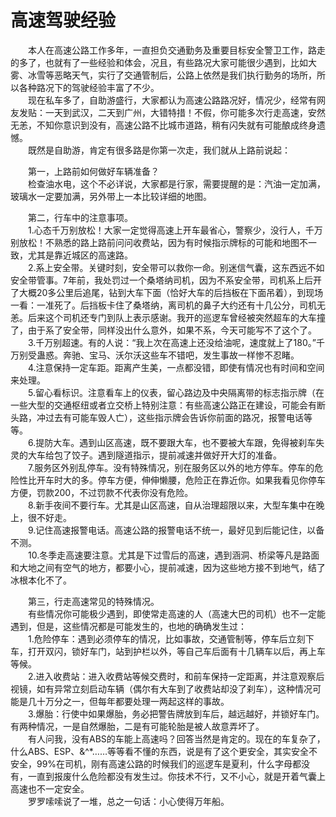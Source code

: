 # 高速驾驶经验  
&emsp;&emsp;本人在高速公路工作多年，一直担负交通勤务及重要目标安全警卫工作，路走的多了，也就有了一些经验和体会，况且，有些路况大家可能很少遇到，比如大雾、冰雪等恶略天气，实行了交通管制后，公路上依然是我们执行勤务的场所，所以各种路况下的驾驶经验丰富了不少。  
&emsp;&emsp;现在私车多了，自助游盛行，大家都认为高速公路路况好，情况少，经常有网友发贴：一天到武汉，二天到广州，大错特措！不假，你可能多次行走高速，安然无恙，不知你意识到没有，高速公路不比城市道路，稍有闪失就有可能酿成终身遗憾。  
&emsp;&emsp;既然是自助游，肯定有很多路是你第一次走，我们就从上路前说起：  

&emsp;&emsp;第一，上路前如何做好车辆准备？  
&emsp;&emsp;检查油水电，这个不必详说，大家都是行家，需要提醒的是：汽油一定加满，玻璃水一定要加满，另外带上一本比较详细的地图。  

&emsp;&emsp;第二，行车中的注意事项。  
&emsp;&emsp;1.心态千万别放松！大家一定觉得高速上开车最省心，警察少，没行人，千万别放松！不熟悉的路上路前问问收费站，因为有时候指示牌标的可能和地图不一致，尤其是靠近城区的高速路。  
&emsp;&emsp;2.系上安全带。关键时刻，安全带可以救你一命。别迷信气囊，这东西远不如安全带管事。7年前，我处罚过一个桑塔纳司机，因为不系安全带，司机系上后开了大概20多公里后追尾，钻到大车下面（恰好大车的后挡板在下面吊着），到现场一看：一准死了。后挡板卡住了桑塔纳，离司机的鼻子大约还有十几公分，司机无恙。后来这个司机还专门到队上表示感谢。我开的巡逻车曾经被突然超车的大车撞了，由于系了安全带，同样没出什么意外，如果不系，今天可能写不了这个了。  
&emsp;&emsp;3.千万别超速。有的人说：“我上次在高速上还没给油呢，速度就上了180。”千万别受蛊惑。奔驰、宝马、沃尔沃这些车不错吧，发生事故一样惨不忍睹。  
&emsp;&emsp;4.注意保持一定车距。距离产生美，一点都没错，即使有情况也有时间和空间来处理。  
&emsp;&emsp;5.留心看标识。注意看车上的仪表，留心路边及中央隔离带的标志指示牌（在一些大型的交通枢纽或者立交桥上特别注意：有些高速公路正在建设，可能会有断头路，冲过去有可能车毁人亡），这些指示牌会告诉你前面的路况，报警电话等等。  
&emsp;&emsp;6.提防大车。遇到山区高速，既不要跟大车，也不要被大车跟，免得被刹车失灵的大车给包了饺子。遇到隧道指示，提前减速并做好开大灯的准备。  
&emsp;&emsp;7.服务区外别乱停车。没有特殊情况，别在服务区以外的地方停车。停车的危险性比开车时大的多。停车方便，伸伸懒腰，危险正在靠近你。如果我看见你停车方便，罚款200，不过罚款不代表你没有危险。  
&emsp;&emsp;8.新手夜间不要行车。尤其是山区高速，自从治理超限以来，大型车集中在晚上，很不好走。  
&emsp;&emsp;9.记住高速报警电话。高速公路的报警电话不统一，最好见到后能记住，以备不测。  
&emsp;&emsp;10.冬季走高速要注意。尤其是下过雪后的高速，遇到涵洞、桥梁等凡是路面和大地之间有空气的地方，都要小心，提前减速，因为这些地方接不到地气，结了冰根本化不了。  

&emsp;&emsp;第三，行走高速常见的特殊情况。  
&emsp;&emsp;有些情况你可能极少遇到，即使常走高速的人（高速大巴的司机）也不一定能遇到，但是，这些情况都是可能发生的，也地的确确发生过：  
&emsp;&emsp;1.危险停车：遇到必须停车的情况，比如事故，交通管制等，停车后立刻下车，打开双闪，锁好车门，站到护栏以外，等自己车后面有十几辆车以后，再上车等候。  
&emsp;&emsp;2.进入收费站：进入收费站等候交费时，和前车保持一定距离，并注意观察后视镜，如有异常立刻启动车辆（偶尔有大车到了收费站却没了刹车），这种情况可能是几十万分之一，但每年都要处理一两起这样的事故。  
&emsp;&emsp;3.爆胎：行使中如果爆胎，务必把警告牌放到车后，越远越好，并锁好车门。有两种情况，一是自然爆胎，二是有可能轮胎是被人故意弄坏了。  
&emsp;&emsp;有人问我，没有ABS的车能上高速吗？回答当然是肯定的。现在的车复杂了，什么ABS、ESP、&^*……等等看不懂的东西，说是有了这个更安全，其实安全不安全，99%在司机，刚有高速公路的时候我们的巡逻车是夏利，什么字母都没有，一直到报废什么危险都没有发生过。你技术不行，又不小心，就是开着气囊上高速也不一定安全。  
&emsp;&emsp;罗罗嗦嗦说了一堆，总之一句话：小心使得万年船。  
